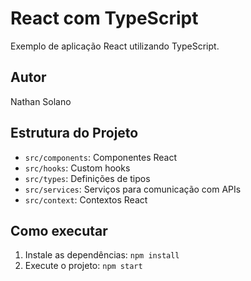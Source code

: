 # React com TypeScript

Exemplo de aplicação React utilizando TypeScript.

## Autor

Nathan Solano

## Estrutura do Projeto

- `src/components`: Componentes React
- `src/hooks`: Custom hooks
- `src/types`: Definições de tipos
- `src/services`: Serviços para comunicação com APIs
- `src/context`: Contextos React

## Como executar

1. Instale as dependências: `npm install`
2. Execute o projeto: `npm start`